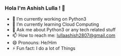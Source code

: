 ### Hola I'm Ashish Lulla ! 👋

- 🔭 I’m currently working on Python3
- 🌱 I’m currently learning Cloud Computing
- 💬 Ask me about Python3 or any tech related stuff
- 📫 How to reach me: lullaashish2807@gmail.com
- 😄 Pronouns: He/Him
- ⚡ Fun fact:  I do a lot of Things

